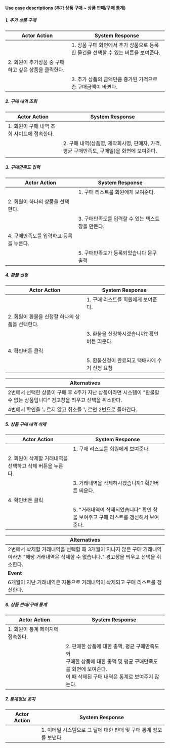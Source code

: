 #### Use case descriptions (추가 상품 구매 ~ 상품 판매/구매 통계)

##### 1. 추가 상품 구매

| Actor Action                                         | System Response                                              |
| ---------------------------------------------------- | ------------------------------------------------------------ |
|                                                      | 1. 상품 구매 화면에서 추가 상품으로 등록한 물건을 선택할 수 있는 버튼을 보여준다. |
| 2. 회원이 추가상품 중 구매하고 싶은 상품을 클릭한다. |                                                              |
|                                                      | 3. 추가 상품의 금액만큼 증가된 가격으로 총 구매금액이 바뀐다. |

##### 2. 구매 내역 조회

| Actor Action                                | System Response                                              |
| ------------------------------------------- | ------------------------------------------------------------ |
| 1. 회원이 구매 내역 조회 사이트에 접속한다. |                                                              |
|                                             | 2. 구매 내역(상품명, 제작회사명, 판매자, 가격, 평균 구매만족도, 구매일)을 화면에 보여준다. |
|                                             |                                                              |

##### 3. 구매만족도 입력

| Actor Action                            | System Response                                    |
| --------------------------------------- | -------------------------------------------------- |
|                                         | 1. 구매 리스트를 회원에게 보여준다.                |
| 2. 회원이 하나의 상품을 선택한다.       |                                                    |
|                                         | 3. 구매만족도를 입력할 수 있는 텍스트 창을 만든다. |
| 4. 구매만족도를 입력하고 등록을 누른다. |                                                    |
|                                         | 5. 구매만족도가 등록되었습니다 문구 출력           |

##### 4. 환불 신청

| Actor Action                                    | System Response                                |
| ----------------------------------------------- | ---------------------------------------------- |
|                                                 | 1. 구매 리스트를 회원에게 보여준다.            |
| 2. 회원이 환불을 신청할 하나의 상품을 선택한다. |                                                |
|                                                 | 3. 환불을 신청하시겠습니까? 확인버튼 띄운다.   |
| 4. 확인버튼 클릭                                |                                                |
|                                                 | 5. 환불신청이 완료되고 택배사에 수거 신청 요청 |

| Alternatives                                                 |
| ------------------------------------------------------------ |
| 2번에서 선택한 상품이 구매 후 4주가 지난 상품이라면 시스템이 "환불할 수 없는 상품입니다" 경고창을 띄우고 선택을 취소한다. |
| 4번에서 확인을 누르지 않고 취소를 누르면 2번으로 돌아간다.   |

##### 5. 상품 구매 내역 삭제

| Actor Action                                             | System Response                                              |
| -------------------------------------------------------- | ------------------------------------------------------------ |
|                                                          | 1. 구매 리스트를 회원에게 보여준다.                          |
| 2. 회원이 삭제할 거래내역을 선택하고 삭제 버튼을 누른다. |                                                              |
|                                                          | 3. 거래내역을 삭제하시겠습니까? 확인버튼 띄운다.             |
| 4. 확인버튼 클릭                                         |                                                              |
|                                                          | 5. "거래내역이 삭제되었습니다" 확인 창을 보여주고 구매 리스트를 갱신해서 보여준다. |

| Alternatives                                                 |
| ------------------------------------------------------------ |
| 2번에서 삭제할 거래내역을 선택할 때 3개월이 지나지 않은 구매 거래내역이라면 "해당 거래내역은 삭제할 수 없습니다." 경고창을 띄우고 선택을 취소한다. |
| **Event**                                                    |
| 6개월이 지난 거래내역은 자동으로 거래내역이 삭제되고 구매 리스트를 갱신한다. |

##### 6. 상품 판매/구매 통계

| Actor Action                      | System Response                                              |
| --------------------------------- | ------------------------------------------------------------ |
| 1. 회원이 통계 페이지에 접속한다. |                                                              |
|                                   | 2. 판매한 상품에 대한 총액, 평균 구매만족도와<br> 구매한 상품에 대한 총액 및 평균 구매만족도를 화면에 보여준다.<br>이 때 삭제된 구매 내역은 통계로 보여주지 않는다. |

##### 7. 통계정보 공지

| Actor Action | System Response                                              |
| ------------ | ------------------------------------------------------------ |
|              | 1. 이메일 시스템으로 그 달에 대한 판매 및 구매 통계 정보를 보낸다. |